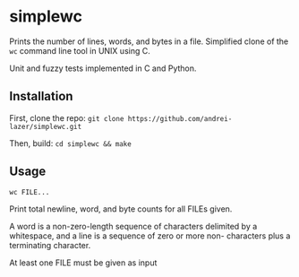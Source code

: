 # simplewc

Prints the number of lines, words, and bytes in a file. Simplified clone of the `wc` command line tool in UNIX using C.

Unit and fuzzy tests implemented in C and Python.

## Installation
First, clone the repo:
`git clone https://github.com/andrei-lazer/simplewc.git`

Then, build:
`cd simplewc && make`

## Usage

`wc FILE...`

Print total newline, word, and byte counts for all FILEs given.

A word is a non-zero-length sequence of characters delimited by a whitespace,
and a line is a sequence of zero or more non-<newline> characters plus a 
terminating <newline> character.

At least one FILE must be given as input




